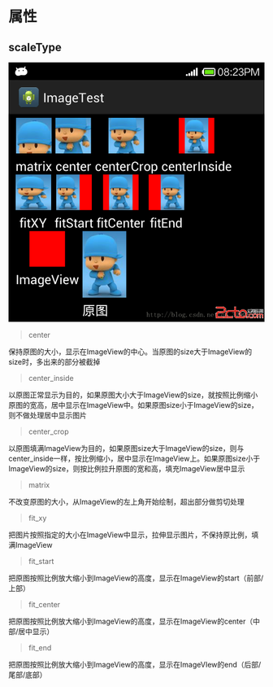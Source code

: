 # 属性

## scaleType

![](assets/20170804140421301.png)

> center

保持原图的大小，显示在ImageView的中心。当原图的size大于ImageView的size时，多出来的部分被截掉

> center_inside

以原图正常显示为目的，如果原图大小大于ImageView的size，就按照比例缩小原图的宽高，居中显示在ImageView中。如果原图size小于ImageView的size，则不做处理居中显示图片

> center_crop

以原图填满ImageView为目的，如果原图size大于ImageView的size，则与center_inside一样，按比例缩小，居中显示在ImageView上。如果原图size小于ImageView的size，则按比例拉升原图的宽和高，填充ImageView居中显示

> matrix

不改变原图的大小，从ImageView的左上角开始绘制，超出部分做剪切处理

> fit_xy

把图片按照指定的大小在ImageView中显示，拉伸显示图片，不保持原比例，填满ImageView

> fit_start

把原图按照比例放大缩小到ImageView的高度，显示在ImageView的start（前部/上部）

> fit_center

把原图按照比例放大缩小到ImageView的高度，显示在ImageView的center（中部/居中显示）

> fit_end

把原图按照比例放大缩小到ImageView的高度，显示在ImageVIew的end（后部/尾部/底部）

